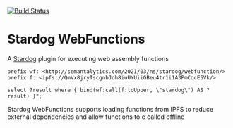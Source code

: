 [![Build Status](https://travis-ci.org/semantalytics/stardog-wasm.svg?branch=master)](https://travis-ci.org/semantalytics/stardog-wasm)

# Stardog WebFunctions

A [Stardog](http://stardog.com) plugin for executing web assembly functions

```
prefix wf: <http://semantalytics.com/2021/03/ns/stardog/webfunction/>
prefix f: <ipfs://QmVx8jryTscgnbJoh8iuUYUiiGBeu4tr1i1A3PmCqcE5Vk/>

select ?result where { bind(wf:call(f:toUpper, \"stardog\") AS ?result) }";
```

Stardog WebFunctions supports loading functions from IPFS to reduce external dependencies and allow functions to e called offline
